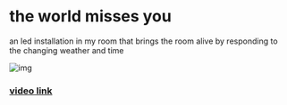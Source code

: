 # the world misses you

an led installation in my room that brings the room alive by responding to the changing weather and time

![img](https://media.giphy.com/media/2f083UepdPsACcMbAl/giphy.gif)

### [video link](https://youtu.be/CcSitqAJFZk)
